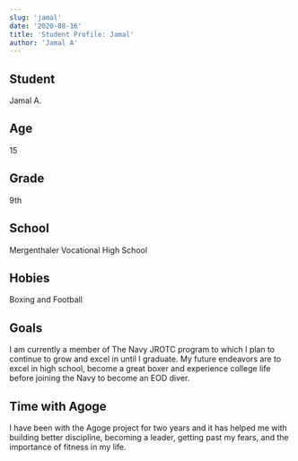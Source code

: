 ```yaml
---
slug: 'jamal'
date: '2020-08-16'
title: 'Student Profile: Jamal'
author: 'Jamal A'
---
```


<div class='profilePic'>
</div>

<div class='profile'>

## Student
Jamal A. 

## Age
15

## Grade
9th 

## School 
Mergenthaler Vocational High School 

## Hobies
Boxing and Football

## Goals
I am currently a member of The Navy JROTC program to which I plan to continue to grow and excel in until I graduate. My future endeavors are to excel in high school, become a great boxer and experience college life before joining the Navy to become an EOD diver. 

## Time with Agoge 
I have been with the Agoge project for two years and it has helped me with building better discipline, becoming a leader, getting past my fears, and the importance of fitness in my life. 
</div>